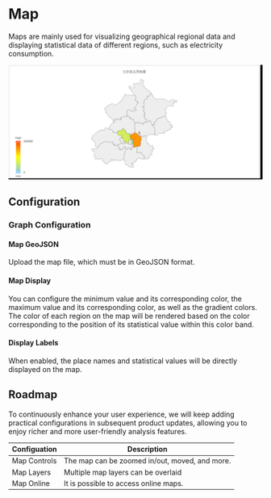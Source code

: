 # Map

Maps are mainly used for visualizing geographical regional data and displaying statistical data of different regions, such as electricity consumption.

![map](./images/map-demo.png)

## Configuration

### Graph Configuration

#### Map GeoJSON

Upload the map file, which must be in GeoJSON format.

#### Map Display

You can configure the minimum value and its corresponding color, the maximum value and its corresponding color, as well as the gradient colors. The color of each region on the map will be rendered based on the color corresponding to the position of its statistical value within this color band.

#### Display Labels

When enabled, the place names and statistical values will be directly displayed on the map.

## Roadmap

To continuously enhance your user experience, we will keep adding practical configurations in subsequent product updates, allowing you to enjoy richer and more user-friendly analysis features.

| Configuation  | Description                                              |
|------------|-------------------------------------------------------------|
| Map Controls | The map can be zoomed in/out, moved, and more.          |
| Map Layers  | Multiple map layers can be overlaid          |
| Map Online | It is possible to access online maps.          |
